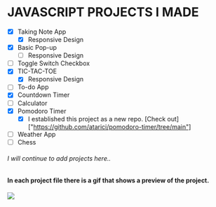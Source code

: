 # JAVASCRIPT PROJECTS I MADE

- [x] Taking Note App
    - [x] Responsive Design
- [x] Basic Pop-up
	- [ ] Responsive Design
- [ ] Toggle Switch Checkbox
- [x] TIC-TAC-TOE
	- [x] Responsive Design
- [ ] To-do App
- [x] Countdown Timer
- [ ] Calculator
- [x] Pomodoro Timer
	- [x] I established this project as a new repo. [Check out]["https://github.com/atarici/pomodoro-timer/tree/main"]
- [ ] Weather App
- [ ] Chess 

###### I will continue to add projects here..

#### In each project file there is a gif that shows a preview of the project.

<img src="https://y.yarn.co/083edd82-e2e2-40ec-b7d2-49a78ef7af21_text.gif">
